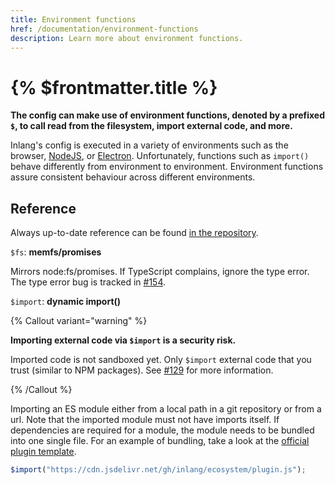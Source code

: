 ```yaml
---
title: Environment functions
href: /documentation/environment-functions
description: Learn more about environment functions.
---
```


# {% $frontmatter.title %}

**The config can make use of environment functions, denoted by a prefixed `$`, to call read from the filesystem, import external code, and more.**

Inlang's config is executed in a variety of environments such as the browser, [NodeJS](https://nodejs.org/en/), or [Electron](https://www.electronjs.org/). Unfortunately, functions such as `import()` behave differently from environment to environment. Environment functions assure consistent behaviour across different environments.

## Reference

Always up-to-date reference can be found [in the repository](https://github.com/inlang/inlang/tree/main/source-code/core/src/config/environment-functions).

`$fs`: **memfs/promises**

Mirrors node:fs/promises. If TypeScript complains, ignore the type error. The type error bug is tracked in [#154](https://github.com/inlang/inlang/issues/154).

`$import`: **dynamic import()**

{% Callout variant="warning" %}

**Importing external code via `$import` is a security risk.**

Imported code is not sandboxed yet. Only `$import` external code that you trust (similar to NPM packages). See [#129](https://github.com/inlang/inlang/pull/129) for more information.

{% /Callout %}

Importing an ES module either from a local path in a git repository or from a url. Note that the imported module must not have imports itself. If dependencies are required for a module, the module needs to be bundled into one single file. For an example of bundling, take a look at the [official plugin template](https://github.com/inlang/plugin-template).

```ts
$import("https://cdn.jsdelivr.net/gh/inlang/ecosystem/plugin.js");
```
